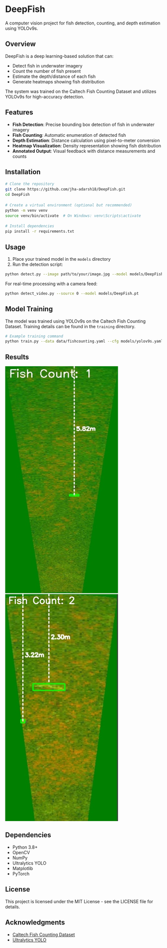 # DeepFish

A computer vision project for fish detection, counting, and depth estimation using YOLOv9s.

## Overview

DeepFish is a deep learning-based solution that can:
- Detect fish in underwater imagery
- Count the number of fish present
- Estimate the depth/distance of each fish
- Generate heatmaps showing fish distribution

The system was trained on the Caltech Fish Counting Dataset and utilizes YOLOv9s for high-accuracy detection.

## Features

- **Fish Detection**: Precise bounding box detection of fish in underwater imagery
- **Fish Counting**: Automatic enumeration of detected fish
- **Depth Estimation**: Distance calculation using pixel-to-meter conversion
- **Heatmap Visualization**: Density representation showing fish distribution
- **Annotated Output**: Visual feedback with distance measurements and counts

## Installation

```bash
# Clone the repository
git clone https://github.com/jha-adarsh18/DeepFish.git
cd DeepFish

# Create a virtual environment (optional but recommended)
python -m venv venv
source venv/bin/activate  # On Windows: venv\Scripts\activate

# Install dependencies
pip install -r requirements.txt
```

## Usage

1. Place your trained model in the `models` directory
2. Run the detection script:

```bash
python detect.py --image path/to/your/image.jpg --model models/DeepFish.pt
```

For real-time processing with a camera feed:

```bash
python detect_video.py --source 0 --model models/DeepFish.pt
```

## Model Training

The model was trained using YOLOv9s on the Caltech Fish Counting Dataset. Training details can be found in the `training` directory.

```bash
# Example training command
python train.py --data data/fishcounting.yaml --cfg models/yolov9s.yaml --batch 16 --epochs 100
```

## Results

![Example Output 1](examples/example_output1.jpg)
![Example Output 2](examples/example_output2.jpg)

## Dependencies

- Python 3.8+
- OpenCV
- NumPy
- Ultralytics YOLO
- Matplotlib
- PyTorch

## License

This project is licensed under the MIT License - see the LICENSE file for details.

## Acknowledgments

- [Caltech Fish Counting Dataset](https://github.com/visipedia/caltech-fish-counting)
- [Ultralytics YOLO](https://github.com/ultralytics/ultralytics)
